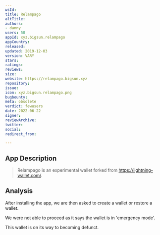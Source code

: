 ```yaml
---
wsId: 
title: Relampago
altTitle: 
authors:
- danny
users: 50
appId: xyz.bigsun.relampago
appCountry: 
released: 
updated: 2019-12-03
version: VARY
stars: 
ratings: 
reviews: 
size: 
website: https://relampago.bigsun.xyz
repository: 
issue: 
icon: xyz.bigsun.relampago.png
bugbounty: 
meta: obsolete
verdict: fewusers
date: 2022-06-22
signer: 
reviewArchive: 
twitter: 
social: 
redirect_from: 

---
```


## App Description 

> Relampago is an experimental wallet forked from https://lightning-wallet.com/.

## Analysis 

After installing the app, we are then asked to create a wallet or restore a wallet. 

We were not able to proceed as it says the wallet is in 'emergency mode'. 

This wallet is on its way to becoming defunct.